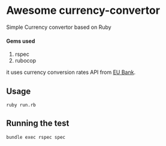 # Awesome currency-convertor
Simple Currency convertor based on Ruby

#### Gems used
1. rspec
2. rubocop

it uses currency conversion rates API from [EU Bank](https://exchangeratesapi.io/).
## Usage
```
ruby run.rb
```

## Running the test

```
bundle exec rspec spec
```
